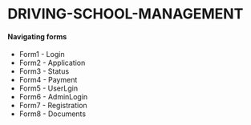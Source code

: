# DRIVING-SCHOOL-MANAGEMENT
#### Navigating forms
- Form1 - Login
- Form2 - Application
- Form3 - Status
- Form4 - Payment
- Form5 - UserLgin
- Form6 - AdminLogin
- Form7 - Registration
- Form8 - Documents
